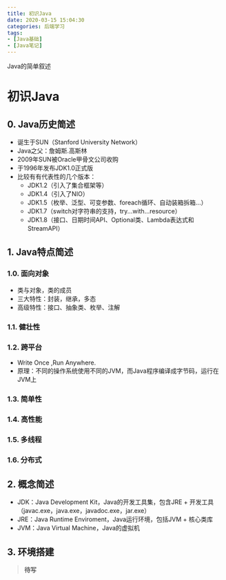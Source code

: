 ```yaml
---
title: 初识Java
date: 2020-03-15 15:04:30
categories: 后端学习
tags: 
- [Java基础]
- [Java笔记]
---
```


Java的简单叙述

<!-- more -->

# 初识Java

## 0. Java历史简述

- 诞生于SUN（Stanford University Network）
- Java之父：詹姆斯.高斯林
- 2009年SUN被Oracle甲骨文公司收购
- 于1996年发布JDK1.0正式版
- 比较有有代表性的几个版本：
  - JDK1.2（引入了集合框架等）
  - JDK1.4（引入了NIO）
  - JDK1.5（枚举、泛型、可变参数、foreach循环、自动装箱拆箱...）
  - JDK1.7（switch对字符串的支持，try...with...resource）
  - JDK1.8（接口、日期时间API、Optional类、Lambda表达式和StreamAPI）

## 1. Java特点简述

### 1.0. 面向对象

- 类与对象，类的成员
- 三大特性：封装，继承，多态
- 高级特性：接口、抽象类、枚举、注解

### 1.1. 健壮性

### 1.2. 跨平台

- Write Once ,Run Anywhere.
- 原理：不同的操作系统使用不同的JVM，而Java程序编译成字节码，运行在JVM上

### 1.3. 简单性

### 1.4. 高性能

### 1.5. 多线程

### 1.6. 分布式

## 2. 概念简述

- JDK：Java Development Kit，Java的开发工具集，包含JRE + 开发工具（javac.exe，java.exe，javadoc.exe，jar.exe）
- JRE：Java Runtime Enviroment，Java运行环境，包括JVM + 核心类库
- JVM：Java Virtual Machine，Java的虚拟机

## 3. 环境搭建

> **待写**